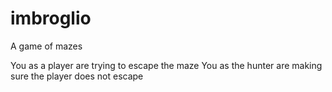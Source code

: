 # imbroglio
A game of mazes

You as a player are trying to escape the maze 
You as the hunter are making sure the player does not escape
